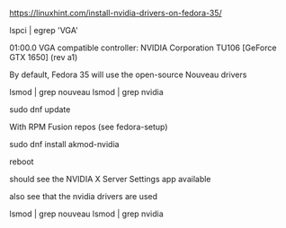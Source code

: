 https://linuxhint.com/install-nvidia-drivers-on-fedora-35/

lspci | egrep 'VGA'

01:00.0 VGA compatible controller: NVIDIA Corporation TU106 [GeForce GTX 1650] (rev a1)

By default, Fedora 35 will use the open-source Nouveau drivers

lsmod | grep nouveau
lsmod | grep nvidia

sudo dnf update

With RPM Fusion repos (see fedora-setup)

sudo dnf install akmod-nvidia

reboot

should see the  NVIDIA X Server Settings app available

also see that the nvidia drivers are used

lsmod | grep nouveau
lsmod | grep nvidia